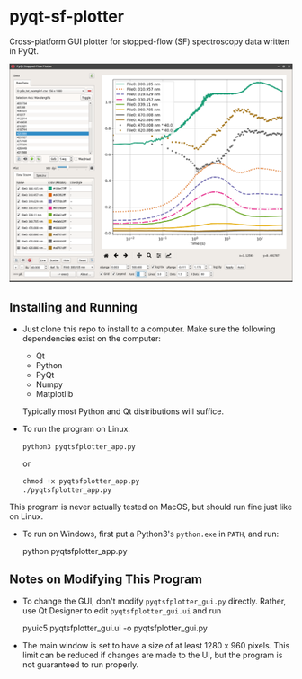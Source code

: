 # pyqt-sf-plotter

Cross-platform GUI plotter for stopped-flow (SF) spectroscopy data written in PyQt.

![ScreenShot](/exampleData/screenshot-xfce.png)

## Installing and Running

* Just clone this repo to install to a computer. Make sure the following dependencies exist on the computer: 
  * Qt
  * Python 
  * PyQt 
  * Numpy 
  * Matplotlib
 
   Typically most Python and Qt distributions will suffice.

* To run the program on Linux:

  ```python3 pyqtsfplotter_app.py```
    
  or
  
  ```
  chmod +x pyqtsfplotter_app.py
  ./pyqtsfplotter_app.py
  ```

This program is never actually tested on MacOS, but should run fine just like on Linux.

* To run on Windows, first put a Python3's `python.exe` in `PATH`, and run:

    python pyqtsfplotter_app.py
    
## Notes on Modifying This Program

* To change the GUI, don't modify `pyqtsfplotter_gui.py` directly. Rather, use Qt Designer to edit `pyqtsfplotter_gui.ui` and run

    pyuic5 pyqtsfplotter_gui.ui -o pyqtsfplotter_gui.py

* The main window is set to have a size of at least 1280 x 960 pixels. This limit can be reduced if changes are made to the UI, but the program is not guaranteed to run properly. 
